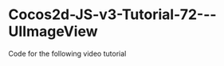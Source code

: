 Cocos2d-JS-v3-Tutorial-72---UIImageView
=======================================

Code for the following video tutorial 
